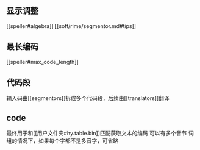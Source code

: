 ## 显示调整
[[speller#algebra]]
[[soft/rime/segmentor.md#tips]]
## 最长编码
[[speller#max_code_length]]

## 代码段
输入码由[[segmentors]]拆成多个代码段，后续由[[translators]]翻译

## code
最终用于和[[用户文件夹#hy.table.bin]]匹配获取文本的编码
可以有多个音节
词组的情况下，如果每个字都不是多音字，可省略